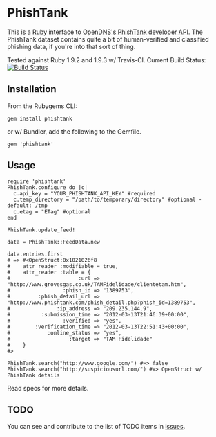 # PhishTank
This is a Ruby interface to [OpenDNS's PhishTank developer API](http://www.phishtank.com/developer_info.php). The PhishTank dataset contains quite a bit of human-verified and classified phishing data, if you're into that sort of thing.

Tested against Ruby 1.9.2 and 1.9.3 w/ Travis-CI. Current Build Status: [![Build Status](https://secure.travis-ci.org/ezkl/phishtank.png?branch=master)](http://travis-ci.org/ezkl/phishtank)

## Installation
From the Rubygems CLI:

  `gem install phishtank`

or w/ Bundler, add the following to the Gemfile.

  `gem 'phishtank'`

## Usage

    require 'phishtank'
    PhishTank.configure do |c|
      c.api_key = "YOUR_PHISHTANK_API_KEY" #required
      c.temp_directory = "/path/to/temporary/directory" #optional - default: /tmp
      c.etag = "ETag" #optional
    end
    
    PhishTank.update_feed!
    
    data = PhishTank::FeedData.new
    
    data.entries.first 
    # => #<OpenStruct:0x1021026f8
    #    attr_reader :modifiable = true,
    #    attr_reader :table = {
    #                      :url => "http://www.grovesgas.co.uk/TAMFidelidade/clientetam.htm",
    #                 :phish_id => "1389753",
    #         :phish_detail_url => "http://www.phishtank.com/phish_detail.php?phish_id=1389753",
    #               :ip_address => "209.235.144.9",
    #          :submission_time => "2012-03-13T21:46:39+00:00",
    #                 :verified => "yes",
    #        :verification_time => "2012-03-13T22:51:43+00:00",
    #            :online_status => "yes",
    #                   :target => "TAM Fidelidade"
    #    }
    #>
    
    PhishTank.search("http://www.google.com/") #=> false
    PhishTank.search("http://suspiciousurl.com/") #=> OpenStruct w/ PhishTank details
    
Read specs for more details.

## TODO
You can see and contribute to the list of TODO items in [issues](https://github.com/ezkl/phishtank/issues?sort=created&labels=todo&direction=desc&state=open).
